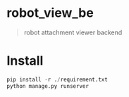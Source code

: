 # robot_view_be

> robot attachment viewer backend

# Install

```python
pip install -r ./requirement.txt
python manage.py runserver
```
